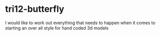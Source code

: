 # tri12-butterfly

I would like to work out everything that needs to happen when it comes to starting an over all style for hand coded 3d models